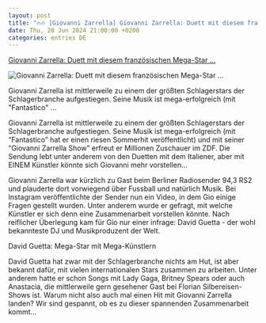 ```yaml
---
layout: post
title: "🔥🔥 [Giovanni Zarrella] Giovanni Zarrella: Duett mit diesem französischen Mega-Star ..."
date: Thu, 20 Jun 2024 21:00:00 +0200
categories: entries DE
---
```

[Giovanni Zarrella: Duett mit diesem französischen Mega-Star ...](https://www.schlager.de/news/giovanni-zarrella-duett-mit-diesem-franzoesischen-mega-star/258418/)

![Giovanni Zarrella: Duett mit diesem französischen Mega-Star ...](https://static.schlager.de/uploads/2024/06/www.schlager.de-giovanni-zarrella-duett-mit-diesem-franzoesischen-mega-star-imago0580596725h.jpg)

Giovanni Zarrella ist mittlerweile zu einem der größten Schlagerstars der Schlagerbranche aufgestiegen. Seine Musik ist mega-erfolgreich (mit "Fantastico" ...

Giovanni Zarrella ist mittlerweile zu einem der größten Schlagerstars der Schlagerbranche aufgestiegen. Seine Musik ist mega-erfolgreich (mit “Fantastico” hat er einen riesen Sommerhit veröffentlicht) und mit seiner “Giovanni Zarrella Show” erfreut er Millionen Zuschauer im ZDF. Die Sendung lebt unter anderem von den Duetten mit dem Italiener, aber mit EINEM Künstler könnte sich Giovanni mehr vorstellen…

Giovanni Zarrella war kürzlich zu Gast beim Berliner Radiosender 94,3 RS2 und plauderte dort vorwiegend über Fussball und natürlich Musik. Bei Instagram veröffentlichte der Sender nun ein Video, in dem Gio einige Fragen gestellt wurden. Unter anderem wurde er gefragt, mit welche Künstler er sich denn eine Zusammenarbeit vorstellen könnte. Nach reiflicher Überlegung kam für Gio nur einer infrage: David Guetta - der wohl bekannteste DJ und Musikproduzent der Welt.

David Guetta: Mega-Star mit Mega-Künstlern

David Guetta hat zwar mit der Schlagerbranche nichts am Hut, ist aber bekannt dafür, mit vielen internationalen Stars zusammen zu arbeiten. Unter anderem hatte er schon Songs mit Lady Gaga, Britney Spears oder auch Anastacia, die mittlerweile gern gesehener Gast bei Florian Silbereisen-Shows ist. Warum nicht also auch mal einen Hit mit Giovanni Zarrella landen? Wir sind gespannt, ob es zu dieser spannenden Zusammenarbeit kommt...

